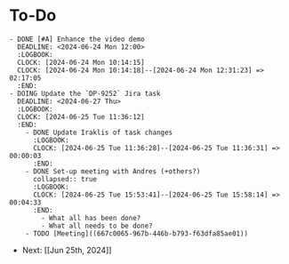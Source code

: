 # To-Do
	- DONE [#A] Enhance the video demo
	  DEADLINE: <2024-06-24 Mon 12:00>
	  :LOGBOOK:
	  CLOCK: [2024-06-24 Mon 10:14:15]
	  CLOCK: [2024-06-24 Mon 10:14:18]--[2024-06-24 Mon 12:31:23] =>  02:17:05
	  :END:
	- DOING Update the `DP-9252` Jira task
	  DEADLINE: <2024-06-27 Thu>
	  :LOGBOOK:
	  CLOCK: [2024-06-25 Tue 11:36:12]
	  :END:
		- DONE Update Iraklis of task changes
		  :LOGBOOK:
		  CLOCK: [2024-06-25 Tue 11:36:28]--[2024-06-25 Tue 11:36:31] =>  00:00:03
		  :END:
		- DONE Set-up meeting with Andres (+others?)
		  collapsed:: true
		  :LOGBOOK:
		  CLOCK: [2024-06-25 Tue 15:53:41]--[2024-06-25 Tue 15:58:14] =>  00:04:33
		  :END:
			- What all has been done?
			- What all needs to be done?
		- TODO [Meeting]((667c0065-967b-446b-b793-f63dfa85ae01))
- Next: [[Jun 25th, 2024]]